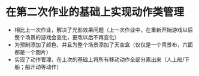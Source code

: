 # 在第二次作业的基础上实现动作类管理

- 相比上一次作业，解决了光影效果问题（上一次作业中，在重新开始游戏以后整个场景的游戏会变化，更改以后不再变化）
- 为预制添加了颜色，并且为整个场景添加了天空盒（仅仅是一个背景布，六面都是一个图片）
- 实现了动作管理，在上次的基础上将所有移动动作全部分离出来（人上船/下船；船开动等动作）
